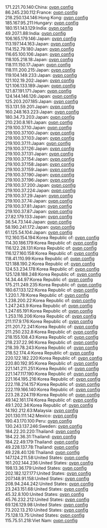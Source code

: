 171.221.70.140:China: [ovpn config](vpn/171_221_70_140.ovpn)  
86.245.230.112:France: [ovpn config](vpn/86_245_230_112.ovpn)  
218.250.134.146:Hong Kong: [ovpn config](vpn/218_250_134_146.ovpn)  
185.167.95.211:Hungary: [ovpn config](vpn/185_167_95_211.ovpn)  
180.151.143.129:India: [ovpn config](vpn/180_151_143_129.ovpn)  
49.207.1.88:India: [ovpn config](vpn/49_207_1_88.ovpn)  
106.165.179.146:Japan: [ovpn config](vpn/106_165_179_146.ovpn)  
113.197.144.163:Japan: [ovpn config](vpn/113_197_144_163.ovpn)  
114.152.79.180:Japan: [ovpn config](vpn/114_152_79_180.ovpn)  
116.65.100.106:Japan: [ovpn config](vpn/116_65_100_106.ovpn)  
118.105.218.18:Japan: [ovpn config](vpn/118_105_218_18.ovpn)  
118.111.150.17:Japan: [ovpn config](vpn/118_111_150_17.ovpn)  
118.111.200.215:Japan: [ovpn config](vpn/118_111_200_215.ovpn)  
119.104.149.233:Japan: [ovpn config](vpn/119_104_149_233.ovpn)  
121.102.19.202:Japan: [ovpn config](vpn/121_102_19_202.ovpn)  
121.106.133.189:Japan: [ovpn config](vpn/121_106_133_189.ovpn)  
121.87.191.171:Japan: [ovpn config](vpn/121_87_191_171.ovpn)  
124.144.146.126:Japan: [ovpn config](vpn/124_144_146_126.ovpn)  
125.203.207.185:Japan: [ovpn config](vpn/125_203_207_185.ovpn)  
153.131.59.201:Japan: [ovpn config](vpn/153_131_59_201.ovpn)  
160.248.163.223:Japan: [ovpn config](vpn/160_248_163_223.ovpn)  
180.34.73.203:Japan: [ovpn config](vpn/180_34_73_203.ovpn)  
210.230.8.161:Japan: [ovpn config](vpn/210_230_8_161.ovpn)  
219.100.37.10:Japan: [ovpn config](vpn/219_100_37_10.ovpn)  
219.100.37.100:Japan: [ovpn config](vpn/219_100_37_100.ovpn)  
219.100.37.103:Japan: [ovpn config](vpn/219_100_37_103.ovpn)  
219.100.37.11:Japan: [ovpn config](vpn/219_100_37_11.ovpn)  
219.100.37.126:Japan: [ovpn config](vpn/219_100_37_126.ovpn)  
219.100.37.131:Japan: [ovpn config](vpn/219_100_37_131.ovpn)  
219.100.37.154:Japan: [ovpn config](vpn/219_100_37_154.ovpn)  
219.100.37.158:Japan: [ovpn config](vpn/219_100_37_158.ovpn)  
219.100.37.159:Japan: [ovpn config](vpn/219_100_37_159.ovpn)  
219.100.37.190:Japan: [ovpn config](vpn/219_100_37_190.ovpn)  
219.100.37.196:Japan: [ovpn config](vpn/219_100_37_196.ovpn)  
219.100.37.200:Japan: [ovpn config](vpn/219_100_37_200.ovpn)  
219.100.37.224:Japan: [ovpn config](vpn/219_100_37_224.ovpn)  
219.100.37.29:Japan: [ovpn config](vpn/219_100_37_29.ovpn)  
219.100.37.74:Japan: [ovpn config](vpn/219_100_37_74.ovpn)  
219.100.37.81:Japan: [ovpn config](vpn/219_100_37_81.ovpn)  
219.100.37.87:Japan: [ovpn config](vpn/219_100_37_87.ovpn)  
27.82.179.133:Japan: [ovpn config](vpn/27_82_179_133.ovpn)  
36.54.73.144:Japan: [ovpn config](vpn/36_54_73_144.ovpn)  
58.190.241.172:Japan: [ovpn config](vpn/58_190_241_172.ovpn)  
61.125.54.104:Japan: [ovpn config](vpn/61_125_54_104.ovpn)  
112.160.154.194:Korea Republic of: [ovpn config](vpn/112_160_154_194.ovpn)  
114.30.186.179:Korea Republic of: [ovpn config](vpn/114_30_186_179.ovpn)  
116.122.28.131:Korea Republic of: [ovpn config](vpn/116_122_28_131.ovpn)  
116.127.160.158:Korea Republic of: [ovpn config](vpn/116_127_160_158.ovpn)  
118.41.110.99:Korea Republic of: [ovpn config](vpn/118_41_110_99.ovpn)  
121.188.190.2:Korea Republic of: [ovpn config](vpn/121_188_190_2.ovpn)  
124.53.234.178:Korea Republic of: [ovpn config](vpn/124_53_234_178.ovpn)  
125.128.188.248:Korea Republic of: [ovpn config](vpn/125_128_188_248.ovpn)  
14.34.44.97:Korea Republic of: [ovpn config](vpn/14_34_44_97.ovpn)  
175.211.249.235:Korea Republic of: [ovpn config](vpn/175_211_249_235.ovpn)  
180.67.133.122:Korea Republic of: [ovpn config](vpn/180_67_133_122.ovpn)  
1.220.1.78:Korea Republic of: [ovpn config](vpn/1_220_1_78.ovpn)  
1.238.200.22:Korea Republic of: [ovpn config](vpn/1_238_200_22.ovpn)  
1.247.243.9:Korea Republic of: [ovpn config](vpn/1_247_243_9.ovpn)  
1.247.65.191:Korea Republic of: [ovpn config](vpn/1_247_65_191.ovpn)  
1.253.116.206:Korea Republic of: [ovpn config](vpn/1_253_116_206.ovpn)  
211.117.9.176:Korea Republic of: [ovpn config](vpn/211_117_9_176.ovpn)  
211.201.72.241:Korea Republic of: [ovpn config](vpn/211_201_72_241.ovpn)  
211.250.232.8:Korea Republic of: [ovpn config](vpn/211_250_232_8.ovpn)  
218.155.108.43:Korea Republic of: [ovpn config](vpn/218_155_108_43.ovpn)  
218.237.22.96:Korea Republic of: [ovpn config](vpn/218_237_22_96.ovpn)  
218.39.78.243:Korea Republic of: [ovpn config](vpn/218_39_78_243.ovpn)  
218.52.174.4:Korea Republic of: [ovpn config](vpn/218_52_174_4.ovpn)  
220.122.182.220:Korea Republic of: [ovpn config](vpn/220_122_182_220.ovpn)  
220.80.192.95:Korea Republic of: [ovpn config](vpn/220_80_192_95.ovpn)  
221.141.211.251:Korea Republic of: [ovpn config](vpn/221_141_211_251.ovpn)  
221.147.117.190:Korea Republic of: [ovpn config](vpn/221_147_117_190.ovpn)  
221.164.195.216:Korea Republic of: [ovpn config](vpn/221_164_195_216.ovpn)  
222.118.214.157:Korea Republic of: [ovpn config](vpn/222_118_214_157.ovpn)  
222.119.166.140:Korea Republic of: [ovpn config](vpn/222_119_166_140.ovpn)  
223.28.224.119:Korea Republic of: [ovpn config](vpn/223_28_224_119.ovpn)  
49.142.161.174:Korea Republic of: [ovpn config](vpn/49_142_161_174.ovpn)  
49.1.202.34:Korea Republic of: [ovpn config](vpn/49_1_202_34.ovpn)  
14.192.212.63:Malaysia: [ovpn config](vpn/14_192_212_63.ovpn)  
201.130.111.142:Mexico: [ovpn config](vpn/201_130_111_142.ovpn)  
190.43.170.100:Peru: [ovpn config](vpn/190_43_170_100.ovpn)  
130.243.137.246:Sweden: [ovpn config](vpn/130_243_137_246.ovpn)  
184.22.20.220:Thailand: [ovpn config](vpn/184_22_20_220.ovpn)  
184.22.36.31:Thailand: [ovpn config](vpn/184_22_36_31.ovpn)  
184.22.49.179:Thailand: [ovpn config](vpn/184_22_49_179.ovpn)  
49.228.137.78:Thailand: [ovpn config](vpn/49_228_137_78.ovpn)  
49.228.40.126:Thailand: [ovpn config](vpn/49_228_40_126.ovpn)  
147.124.211.58:United States: [ovpn config](vpn/147_124_211_58.ovpn)  
161.202.144.236:United States: [ovpn config](vpn/161_202_144_236.ovpn)  
198.13.36.179:United States: [ovpn config](vpn/198_13_36_179.ovpn)  
202.182.127.177:United States: [ovpn config](vpn/202_182_127_177.ovpn)  
207.148.91.158:United States: [ovpn config](vpn/207_148_91_158.ovpn)  
208.94.244.242:United States: [ovpn config](vpn/208_94_244_242.ovpn)  
23.243.151.68:United States: [ovpn config](vpn/23_243_151_68.ovpn)  
45.32.8.100:United States: [ovpn config](vpn/45_32_8_100.ovpn)  
45.76.232.212:United States: [ovpn config](vpn/45_76_232_212.ovpn)  
69.126.129.98:United States: [ovpn config](vpn/69_126_129_98.ovpn)  
73.202.13.210:United States: [ovpn config](vpn/73_202_13_210.ovpn)  
75.128.13.75:United States: [ovpn config](vpn/75_128_13_75.ovpn)  
115.75.51.218:Viet Nam: [ovpn config](vpn/115_75_51_218.ovpn)  
